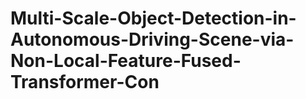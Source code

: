 # Multi-Scale-Object-Detection-in-Autonomous-Driving-Scene-via-Non-Local-Feature-Fused-Transformer-Con
